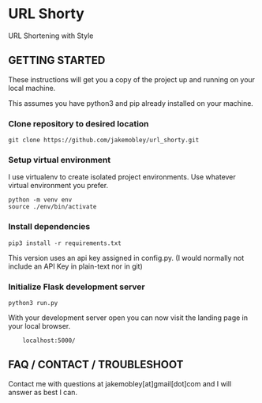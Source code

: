 # URL Shorty
URL Shortening with Style

## GETTING STARTED

These instructions will get you a copy of the project up and running on your local machine.

This assumes you have python3 and pip already installed on your machine.

### Clone repository to desired location
```
git clone https://github.com/jakemobley/url_shorty.git
```

### Setup virtual environment

I use virtualenv to create isolated project environments. Use whatever virtual environment you prefer.
```
python -m venv env
source ./env/bin/activate
```

### Install dependencies 
```
pip3 install -r requirements.txt
```

This version uses an api key assigned in config.py.
(I would normally not include an API Key in plain-text nor in git)


### Initialize Flask development server
```
python3 run.py
```

With your development server open you can now visit the landing page in your local browser.
```
	localhost:5000/
```

## FAQ / CONTACT / TROUBLESHOOT

Contact me with questions at jakemobley[at]gmail[dot]com and I will answer as best I can.